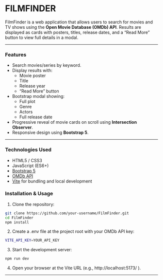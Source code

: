 # FILMFINDER

FilmFinder is a web application that allows users to search for movies and TV shows using the **Open Movie Database (OMDb) API**. Results are displayed as cards with posters, titles, release dates, and a “Read More” button to view full details in a modal.

---

### Features

- Search movies/series by keyword.
- Display results with:
  - Movie poster
  - Title
  - Release year
  - “Read More” button
- Bootstrap modal showing:
  - Full plot
  - Genre
  - Actors
  - Full release date
- Progressive reveal of movie cards on scroll using **Intersection Observer**.
- Responsive design using **Bootstrap 5**.

---

### Technologies Used

- HTML5 / CSS3
- JavaScript (ES6+)
- [Bootstrap 5](https://getbootstrap.com/)
- [OMDb API](http://www.omdbapi.com/)
- [Vite](https://vitejs.dev/) for bundling and local development


### Installation & Usage

1. Clone the repository:
```bash
git clone https://github.com/your-username/FilmFinder.git
cd FilmFinder
npm install
```

2. Create a .env file at the project root with your OMDb API key:
```bash
VITE_API_KEY=YOUR_API_KEY
```

3. Start the development server:
```bash
npm run dev
```

4. Open your browser at the Vite URL (e.g., http://localhost:5173/
).

---